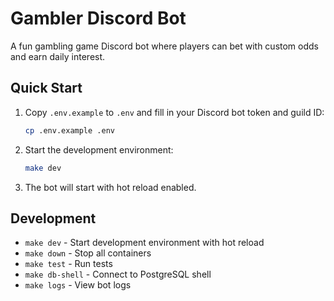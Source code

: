 # Gambler Discord Bot

A fun gambling game Discord bot where players can bet with custom odds and earn daily interest.

## Quick Start

1. Copy `.env.example` to `.env` and fill in your Discord bot token and guild ID:
   ```bash
   cp .env.example .env
   ```

2. Start the development environment:
   ```bash
   make dev
   ```

3. The bot will start with hot reload enabled.

## Development

- `make dev` - Start development environment with hot reload
- `make down` - Stop all containers
- `make test` - Run tests
- `make db-shell` - Connect to PostgreSQL shell
- `make logs` - View bot logs
